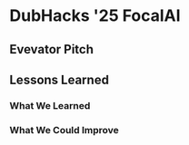 # DubHacks '25 FocalAI

## Evevator Pitch

###

## Lessons Learned

### What We Learned

### What We Could Improve
